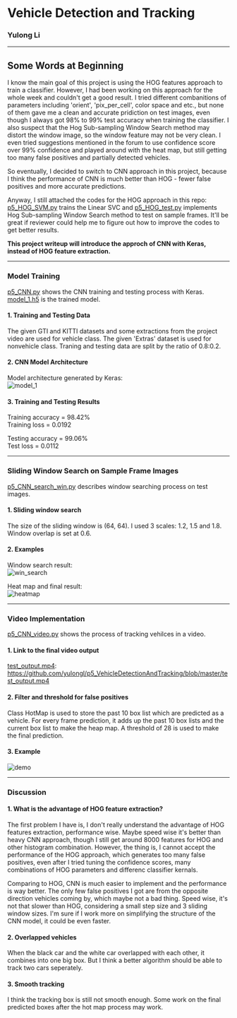 # Vehicle Detection and Tracking
### Yulong Li  
---
## Some Words at Beginning  

I know the main goal of this project is using the HOG features approach to train a classifier. However, I had been working on this approach for the whole week and couldn't get a good result. I tried different combanitions of parameters including 'orient', 'pix_per_cell', color space and etc., but none of them gave me a clean and accurate pridiction on test images, even though I always got 98% to 99% test accuracy when training the classifier. I also suspect that the Hog Sub-sampling Window Search method may distort the window image, so the window feature may not be very clean. I even tried suggestions mentioned in the forum to use confidence score over 99% confidence and played around with the heat map, but still getting too many false positives and partially detected vehicles.  

So eventually, I decided to switch to CNN approach in this project, because I think the performance of CNN is much better than HOG - fewer false positives and more accurate predictions.  

Anyway, I still attached the codes for the HOG approach in this repo: [p5_HOG_SVM.py](https://github.com/yulongl/p5_VehicleDetectionAndTracking/blob/master/p5_HOG_SVM.py) trains the Linear SVC and [p5_HOG_test.py](https://github.com/yulongl/p5_VehicleDetectionAndTracking/blob/master/p5_HOG_test.py) implements Hog Sub-sampling Window Search method to test on sample frames. It'll be great if reviewer could help me to figure out how to improve the codes to get better results.  

**This project writeup will introduce the approch of CNN with Keras, instead of HOG feature extraction.**  

---
### Model Training  

[p5_CNN.py](https://github.com/yulongl/p5_VehicleDetectionAndTracking/blob/master/p5_CNN.py) shows the CNN training and testing process with Keras.  
[model_1.h5](https://github.com/yulongl/p5_VehicleDetectionAndTracking/blob/master/model_1.h5) is the trained model.  

#### 1. Training and Testing Data  

The given GTI and KITTI datasets and some extractions from the project video are used for vehicle class. The given 'Extras' dataset is used for nonvehicle class. Traning and testing data are split by the ratio of 0.8:0.2.

#### 2. CNN Model Architecture

Model architecture generated by Keras:  
![model_1](https://github.com/yulongl/p5_VehicleDetectionAndTracking/blob/master/images/model_1.png)  

#### 3. Training and Testing Results

Training accuracy = 98.42%  
Training loss = 0.0192

Testing accuracy = 99.06%  
Test loss = 0.0112  

---  

### Sliding Window Search on Sample Frame Images  

[p5_CNN_search_win.py](https://github.com/yulongl/p5_VehicleDetectionAndTracking/blob/master/p5_CNN_search_win.py) describes window searching process on test images.   

#### 1. Sliding window search

The size of the sliding window is (64, 64). I used 3 scales: 1.2, 1.5 and 1.8. Window overlap is set at 0.6.

#### 2. Examples

Window search result:  
![win_search](https://github.com/yulongl/p5_VehicleDetectionAndTracking/blob/master/images/win_search.png)  

Heat map and final result:  
![heatmap](https://github.com/yulongl/p5_VehicleDetectionAndTracking/blob/master/images/heatmap.png)  

---

### Video Implementation

[p5_CNN_video.py](https://github.com/yulongl/p5_VehicleDetectionAndTracking/blob/master/p5_CNN_video.py) shows the process of tracking vehilces in a video.  

#### 1. Link to the final video output

[test_output.mp4](https://github.com/yulongl/p5_VehicleDetectionAndTracking/blob/master/test_output.mp4): https://github.com/yulongl/p5_VehicleDetectionAndTracking/blob/master/test_output.mp4    


#### 2. Filter and threshold for false positives

Class HotMap is used to store the past 10 box list which are predicted as a vehicle. For every frame prediction, it adds up the past 10 box lists and the current box list to make the heap map. A threshold of 28 is used to make the final prediction.

#### 3. Example  

![demo](https://github.com/yulongl/p5_VehicleDetectionAndTracking/blob/master/images/demo.gif)  

---

### Discussion

#### 1. What is the advantage of HOG feature extraction?  

The first problem I have is, I don't really understand the advantage of HOG features extraction, performance wise. Maybe speed wise it's better than heavy CNN approach, though I still get around 8000 features for HOG and other histogram combination. However, the thing is, I cannot accept the performance of the HOG approach, which generates too many false positives, even after I tried tuning the confidence scores, many combinations of HOG parameters and differenc classifier kernals.  

Comparing to HOG, CNN is much easier to implement and the performance is way better. The only few false positives I got are from the opposite direction vehicles coming by, which maybe not a bad thing. Speed wise, it's not that slower than HOG, considering a small step size and 3 sliding window sizes. I'm sure if I work more on simplifying the structure of the CNN model, it could be even faster.  

#### 2. Overlapped vehicles  

When the black car and the white car overlapped with each other, it combines into one big box. But I think a better algorithm should be able to track two cars seperately.  

#### 3. Smooth tracking  

I think the tracking box is still not smooth enough. Some work on the final predicted boxes after the hot map process may work.  


